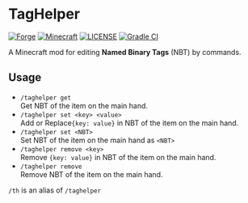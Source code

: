 # TagHelper
[![Forge](http://cf.way2muchnoise.eu/560743.svg)](https://www.curseforge.com/minecraft/mc-mods/taghelper)
[![Minecraft](http://cf.way2muchnoise.eu/versions/For%20MC_560743_all.svg)](https://minecraft.fandom.com/wiki)
[![LICENSE](https://img.shields.io/github/license/Samarium150/TagHelper)](https://github.com/Samarium150/TagHelper/blob/main/LICENSE)
[![Gradle CI](https://github.com/Samarium150/TagHelper/actions/workflows/Gradle%20CI.yml/badge.svg)](https://github.com/Samarium150/TagHelper/actions/workflows/Gradle%20CI.yml)

A Minecraft mod for editing **Named Binary Tags** (NBT) by commands.

## Usage

- `/taghelper get`  
  Get NBT of the item on the main hand.
- `/taghelper set <key> <value>`  
  Add or Replace`{key: value}` in NBT of the item on the main hand.
- `/taghelper set <NBT>`  
  Set NBT of the item on the main hand as `<NBT>`
- `/taghelper remove <key>`  
  Remove `{key: value}` in NBT of the item on the main hand.
- `/taghelper remove`  
  Remove NBT of the item on the main hand.

`/th` is an alias of `/taghelper`
